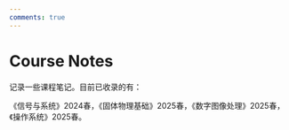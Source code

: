 ```yaml
---
comments: true
---
```


# Course Notes

记录一些课程笔记。目前已收录的有：

《信号与系统》2024春，《固体物理基础》2025春，《数字图像处理》2025春，《操作系统》2025春。
